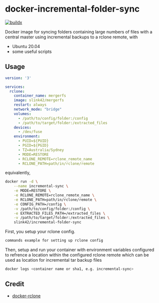 # docker-incremental-folder-sync

[![buildx](https://github.com/slink42/docker-incremental-folder-sync/actions/workflows/buildx.yml/badge.svg?branch=master)](https://github.com/slink42/docker-incremental-folder-sync/actions/workflows/buildx.yml)

Docker image for syncing folders containing large numbers of files with a central master using incremental backups to a rclone remote, with

- Ubuntu 20.04
- some useful scripts

## Usage

```yaml
version: '3'

services:
  rclone:
    container_name: mergerfs
    image: slink42/mergerfs
    restart: always
    network_mode: "bridge"
    volumes:
      - /path/to/config/folder:/config
      - /path/to/target/folder:/extracted_files
    devices:
      - /dev/fuse
    environment:
      - PUID=${PUID}
      - PGID=${PGID}
      - TZ=Australia/Sydney
      - MODE=RESTORE
      - RCLONE_REMOTE=rclone_remote_name
      - RCLONE_PATH=path/in/rclone/remote
```



equivalently,

```bash
docker run -d \
    --name incremental-sync \
    -e MODE=RESTORE \
    -e RCLONE_REMOTE=rclone_remote_name \
    -e RCLONE_PATH=path/in/rclone/remote \
    -e CONFIG_PATH=/config \
    -v /path/to/config/folder:/config \
    -e EXTRACTED_FILES_PATH=/extracted_files \
    -v /path/to/target/folder:/extracted_files \
    slink42/incremental-folder-sync
```

First, you setup your rclone config.

```bash
commands example for setting up rclone config
```

Then, setup and run your container with environment variables configured to refrence a location within the configured rclone remote which can be used as location for incremental tar backup files

```bash
docker logs <container name or sha1, e.g. incremental-sync>
```


## Credit

- [docker-rclone](https://github.com/wiserain/docker-rclone)
